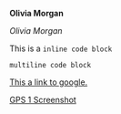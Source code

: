 **Olivia Morgan**

*Olivia Morgan*

This is a `inline code block`

```
multiline code block
```

[This a link to google.](https://google.com)

[GPS 1 Screenshot](gps-1-image.png)

